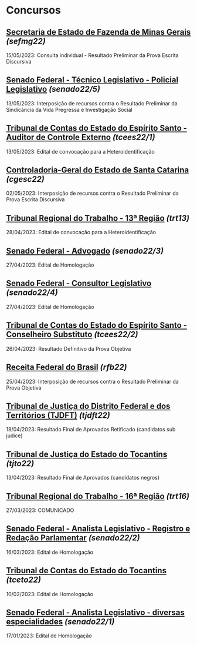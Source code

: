 # Concursos

## [Secretaria de Estado de Fazenda de Minas Gerais](./sefmg22/) *(sefmg22)*
15/05/2023: Consulta individual - Resultado Preliminar da Prova Escrita Discursiva

## [Senado Federal - Técnico Legislativo - Policial Legislativo](./senado22-5/) *(senado22/5)*
13/05/2023: Interposição de recursos contra o Resultado Preliminar da Sindicância da Vida Pregressa e Investigação Social

## [Tribunal de Contas do Estado do Espírito Santo - Auditor de Controle Externo](./tcees22-1/) *(tcees22/1)*
13/05/2023: Edital de convocação para a Heteroidentificação

## [Controladoria-Geral do Estado de Santa Catarina](./cgesc22/) *(cgesc22)*
02/05/2023: Interposição de recursos contra o Resultado Preliminar da Prova Escrita Discursiva

## [Tribunal Regional do Trabalho - 13ª Região](./trt13/) *(trt13)*
28/04/2023: Edital de convocação para a Heteroidentificação

## [Senado Federal - Advogado](./senado22-3/) *(senado22/3)*
27/04/2023: Edital de Homologação

## [Senado Federal - Consultor Legislativo](./senado22-4/) *(senado22/4)*
27/04/2023: Edital de Homologação

## [Tribunal de Contas do Estado do Espírito Santo - Conselheiro Substituto](./tcees22-2/) *(tcees22/2)*
26/04/2023: Resultado Definitivo da Prova Objetiva

## [Receita Federal do Brasil](./rfb22/) *(rfb22)*
25/04/2023: Interposição de recursos contra o Resultado Preliminar da Prova Objetiva

## [Tribunal de Justiça do Distrito Federal e dos Territórios (TJDFT)](./tjdft22/) *(tjdft22)*
18/04/2023: Resultado Final de Aprovados Retificado (candidatos sub judice)

## [Tribunal de Justiça do Estado do Tocantins](./tjto22/) *(tjto22)*
13/04/2023: Resultado Final de Aprovados (candidatos negros)

## [Tribunal Regional do Trabalho - 16ª Região](./trt16/) *(trt16)*
27/03/2023: COMUNICADO

## [Senado Federal - Analista Legislativo - Registro e Redação Parlamentar](./senado22-2/) *(senado22/2)*
16/03/2023: Edital de Homologação

## [Tribunal de Contas do Estado do Tocantins](./tceto22/) *(tceto22)*
10/02/2023: Edital de Homologação

## [Senado Federal - Analista Legislativo - diversas especialidades](./senado22-1/) *(senado22/1)*
17/01/2023: Edital de Homologação

